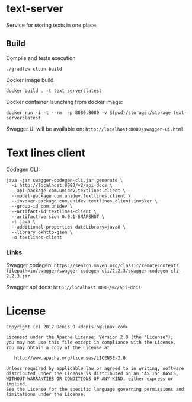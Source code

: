 # text-server
Service for storing texts in one place 

## Build

Compile and tests execution

`./gradlew clean build`

Docker image build

`docker build . -t text-server:latest`

Docker container launching from docker image:

`docker run -i -t --rm  -p 8080:8080 -v $(pwd)/storage:/storage text-server:latest`

Swagger UI will be available on: `http://localhost:8080/swagger-ui.html`

# Text lines client

Codegen CLI:

```
java -jar swagger-codegen-cli.jar generate \
  -i http://localhost:8080/v2/api-docs \
  --api-package com.unidev.textlines.client \
  --model-package com.unidev.textlines.client \
  --invoker-package com.unidev.textlines.client.invoker \
  --group-id com.unidev \
  --artifact-id textlines-client \
  --artifact-version 0.0.1-SNAPSHOT \
  -l java \
  --additional-properties dateLibrary=java8 \
  --library okhttp-gson \
  -o textlines-client 
 ```


### Links

Swagger codegen:
`https://search.maven.org/classic/remotecontent?filepath=io/swagger/swagger-codegen-cli/2.2.3/swagger-codegen-cli-2.2.3.jar`

Swagger api docs:
`http://localhost:8080/v2/api-docs`

License
=======
 
    Copyright (c) 2017 Denis O <denis.o@linux.com>
 
    Licensed under the Apache License, Version 2.0 (the "License");
    you may not use this file except in compliance with the License.
    You may obtain a copy of the License at
 
       http://www.apache.org/licenses/LICENSE-2.0
 
    Unless required by applicable law or agreed to in writing, software
    distributed under the License is distributed on an "AS IS" BASIS,
    WITHOUT WARRANTIES OR CONDITIONS OF ANY KIND, either express or implied.
    See the License for the specific language governing permissions and
    limitations under the License.
